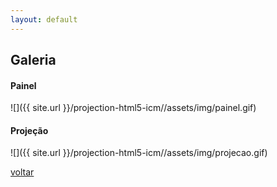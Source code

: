 ```yaml
---
layout: default
---
```


## Galeria

#### Painel

![]({{ site.url }}/projection-html5-icm//assets/img/painel.gif)

#### Projeção

![]({{ site.url }}/projection-html5-icm//assets/img/projecao.gif)

[voltar](./)